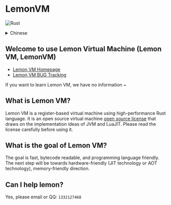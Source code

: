 # LemonVM
![Rust](https://github.com/LemonHX/LemonVM/workflows/Rust/badge.svg?branch=master)

<details><summary>Chinese</summary>
<p>

## 欢迎使用柠檬虚拟机（柠檬VM，LemonVM）

这是柠檬虚拟机（以后将统称为柠檬VM)
- [柠檬VM 主页](https://github.com/lemonhx/lemonvm)
- [柠檬VM BUG追踪](https://github.com/LemonHX/LemonVM/labels/bug)

如果想要学习柠檬VM，我们什么资料也没有~

## 什么是柠檬VM？

柠檬VM是一个使用高性能的Rust语言的基于寄存器的虚拟机，借鉴了JVM和LuaJIT的实现思想的一个开源的虚拟机[开源协议](https://github.com/LemonHX/LXXSDT-License)，使用之前请仔细阅读。

## 柠檬VM的目标是什么？

目标是快速，字节码可读，且编程语言友好。
下一步将会向着硬件友好（JIT技术或AOT技术），内存友好的方向努力。

还有就是国内<del>@某个方舟</del>对于VM的研究屈指可数，但是往往缺乏学习资料，要么就是代码太多，不利于下手，柠檬VM将使用最少的魔法去实现，以方便大家学习。

## 我能帮柠檬吗？

可以，请私信QQ：`1332127468`
</p>
</details>

## Welcome to use Lemon Virtual Machine (Lemon VM, LemonVM)
- [Lemon VM Homepage](https://github.com/lemonhx/lemonvm)
- [Lemon VM BUG Tracking](https://github.com/LemonHX/LemonVM/labels/bug)

If you want to learn Lemon VM, we have no information ~

## What is Lemon VM?

Lemon VM is a register-based virtual machine using high-performance Rust language. It is an open source virtual machine [open source license](https://github.com/LemonHX/LXXSDT-License) that draws on the implementation ideas of JVM and LuaJIT. Please read the license carefully before using it.

## What is the goal of Lemon VM?

The goal is fast, bytecode readable, and programming language friendly.
The next step will be towards hardware-friendly (JIT technology or AOT technology), memory-friendly direction.

## Can I help lemon?

Yes, please email or QQ: `1332127468`
